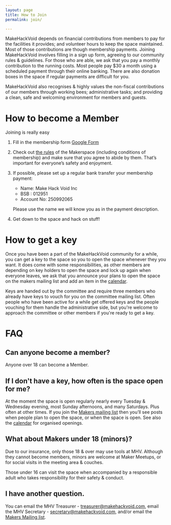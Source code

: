 ```yaml
---
layout: page
title: How to Join
permalink: join/

---
```


MakeHackVoid depends on financial contributions from members to pay for the
facilities it provides; and volunteer hours to keep the space maintained. 
Most of those contributions are though membership payments. Joining
MakeHackVoid involves filling in a sign up form, agreeing to our community
rules & guidelines. For those who are able, we ask that you pay a monthly
contribution to the running costs. Most people pay $30 a month using a
scheduled payment through their online banking. There are also donation
boxes in the space if regular payments are difficult for you.

MakeHackVoid also recognises & highly values the non-fiscal contributions of
our members through working bees; administrative tasks; and providing a
clean, safe and welcoming environment for members and guests.

# How to become a Member

Joining is really easy 

1. Fill in the membership form  [Google Form](https://docs.google.com/forms/d/1Yu7iUOJPQHefiLgDue3oAbMBu-4s87f_tygPlz5Isw0/viewform)

2. Check out [the rules](http://wiki.makehackvoid.com/policy:rules_draft) of the Makerspace (including conditions of membership) and make sure that you agree to abide by them. That’s important for everyone’s safety and enjoyment.

3. If possible, please set up a regular bank transfer your membership payment:

    + Name: Make Hack Void Inc
    + BSB : 012951
    + Account No: 250992065

    Please use the name we will know you as in the payment description.

4. Get down to the space and hack on stuff!

# How to get a key

Once you have been a part of the MakeHackVoid community for a while, you can
get a key to the space so you to open the space whenever they you want. It
does come with some responsibilities, as other members are depending on key
holders to open the space and lock up again when everyone leaves, we ask
that you announce your plans to open the space on the makers mailing list
and add an item in the [calendar](/#calendar).

Keys are handed out by the committee and require three members who already
have keys to vouch for you on the committee mailing list. Often people who
have been active for a while get offered keys and the people vouching for
them handle the administrative side, but you're welcome to approach the
committee or other members if you're ready to get a key. 

# FAQ

## Can anyone become a member?
Anyone over 18 can become a Member.

## If I don't have a key, how often is the space open for me?

At the moment the space is open regularly nearly every Tuesday &amp;
Wednesday evening, most Sunday afternoons, and many Saturdays. Plus often at
other times. If you join the [Makers mailing list](/mailman/listinfo/makers)
then you’ll see posts when people plan to open the space, or when the space
is open. See also the [calendar](/#calendar) for organised openings.

## What about Makers under 18 (minors)?

Due to our insurance, only those 18 &amp; over may use tools at MHV.
Although they cannot become members, minors are welcome at Maker Meetups, or
for social visits in the meeting area &amp; couches.

Those under 16 can visit the space when accompanied by a responsible adult
who takes responsibility for their safety &amp; conduct.

## I have another question.
You can email the MHV Treasurer -
[treasurer@makehackvoid.com](mailto:treasurer@makehackvoid.com), email the
MHV Secretary -
[secretary@makehackvoid.com](mailto:secretary@makehackvoid.com), and/or
email the [Makers Mailing list](/mailman/listinfo/makers/).


